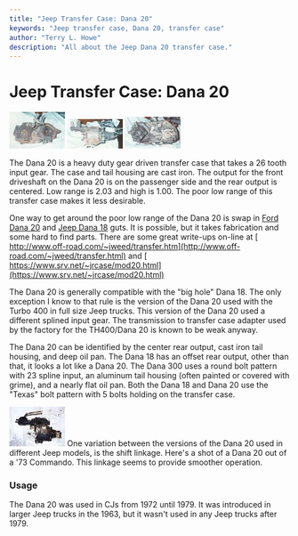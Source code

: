 ```yaml
---
title: "Jeep Transfer Case: Dana 20"
keywords: "Jeep transfer case, Dana 20, transfer case"
author: "Terry L. Howe"
description: "All about the Jeep Dana 20 transfer case."
---
```

# Jeep Transfer Case: Dana 20

[![D20 front](/images/xfer/d20f_.jpg)](/images/xfer/d20f.jpg) [![D20 side](/images/xfer/d20s_.jpg)](/images/xfer/d20s.jpg) [![D20 back](/images/xfer/d20b_.jpg)](/images/xfer/d20b.jpg)   

The Dana 20 is a heavy duty gear driven transfer case that takes a 26 tooth input gear. The case and tail housing are cast iron. The output for the front driveshaft on the Dana 20 is on the passenger side and the rear output is centered. Low range is 2.03 and high is 1.00. The poor low range of this transfer case makes it less desirable.

One way to get around the poor low range of the Dana 20 is swap in [Ford Dana 20](/xfer/upgrades/ford/fordd20id.html) and [Jeep Dana 18](/xfer/factory/d18.html) guts. It is possible, but it takes fabrication and some hard to find parts. There are some great write-ups on-line at [ http://www.off-road.com/~jweed/transfer.htm](http://www.off-road.com/~jweed/transfer.html) and [ https://www.srv.net/~jrcase/mod20.html](https://www.srv.net/~jrcase/mod20.html)

The Dana 20 is generally compatible with the "big hole" Dana 18. The only exception I know to that rule is the version of the Dana 20 used with the Turbo 400 in full size Jeep trucks. This version of the Dana 20 used a different splined input gear. The transmission to transfer case adapter used by the factory for the TH400/Dana 20 is known to be weak anyway.

The Dana 20 can be identified by the center rear output, cast iron tail housing, and deep oil pan. The Dana 18 has an offset rear output, other than that, it looks a lot like a Dana 20. The Dana 300 uses a round bolt pattern with 23 spline input, an aluminum tail housing (often painted or covered with grime), and a nearly flat oil pan. Both the Dana 18 and Dana 20 use the "Texas" bolt pattern with 5 bolts holding on the transfer case.

[![C101 Dana 20](/images/xfer/d20c101_.jpg)](/images/xfer/d20c101.jpg) One variation between the versions of the Dana 20 used in different Jeep models, is the shift linkage. Here's a shot of a Dana 20 out of a '73 Commando. This linkage seems to provide smoother operation.

### Usage

The Dana 20 was used in CJs from 1972 until 1979. It was introduced in larger Jeep trucks in the 1963, but it wasn't used in any Jeep trucks after 1979.